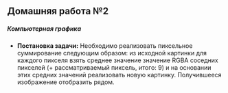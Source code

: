## Домашняя работа №2
##### Компьютерная графика

- **Постановка задачи:**
Необходимо реализовать пиксельное суммирование следующим образом: из исходной картинки для каждого пикселя взять среднее значение значение RGBA соседних пикселей (+ рассматриваемый пиксель, итого: 9) и на основании этих средних значений реализовать новую картинку. 
Получившееся изображение отобразить рядом.
